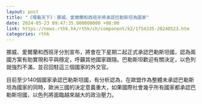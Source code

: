 ```yaml
---
layout: post
title: "《環看天下》：挪威、愛爾蘭和西班牙將承認巴勒斯坦為國家"
date: 2024-05-23 09:47:35.000000000 +08:00
link: https://news.rthk.hk/rthk/ch/component/k2/1754335-20240523.htm
categories: rthk
---
```


挪威、愛爾蘭和西班牙分別宣布，將會在下星期二起正式承認巴勒斯坦國，認為兩國方案有助實現和平與穩定，呼籲其他國家跟隨。巴勒斯坦歡迎有關決定，以色列就強烈不滿，並召回駐這三個國家的外交官。

目前至少140個國家承認巴勒斯坦國，有分析認為，在歐盟作為整體未承認巴勒斯坦為國家的同時，歐洲三國的決定意義重大，如果國際社會幾乎所有國家都承認巴勒斯坦國，以色列將面臨越來越大的政治壓力。
